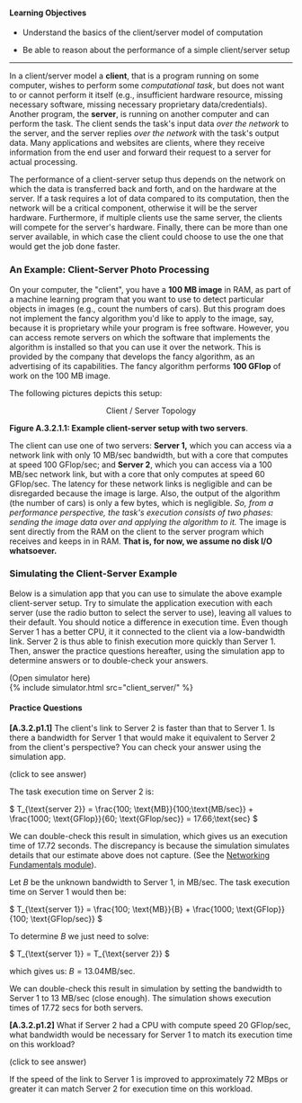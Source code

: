 
#### Learning Objectives

  - Understand the basics of the client/server model of computation

  - Be able to reason about the performance of a simple client/server setup

---

In a client/server model a **client**, that is a program  running on some
computer, wishes to perform some *computational task*, but does not want
to or cannot perform it itself (e.g., insufficient hardware resource,
missing necessary software, missing necessary proprietary
data/credentials). Another program, the **server**, is running on another
computer and can perform the task.  The client sends the task's input data
*over the network* to the server, and  the server replies *over the network*
with the task's output data. 
 Many applications and websites are clients, where they receive
information from the end user and forward their request to a server for
actual processing.

The performance of a client-server setup thus depends on the network  on
which the data is transferred back and forth,  and on the hardware at the
server. If a task requires a lot of data compared to its  computation, then
the network will be a  critical  component, otherwise it will be the server
hardware. Furthermore, if multiple  clients use the same server,  the
clients will compete  for the server's hardware. 
Finally, there can be more than one server available, in which
case the client could choose to use the one that would get
 the job done faster.

### An Example: Client-Server Photo Processing 

On your computer, the "client", you have a **100 MB image** in RAM, 
as part of a machine learning program that you want to use to
detect particular objects in images (e.g., count the numbers of cars). But
this program does not implement the fancy algorithm you'd like to apply to
the image, say, because it is proprietary while your program is free
software. However, you can access remote servers on which the software that
implements the algorithm is installed so that you can use it 
over the network. This is provided by the company that develops the fancy
algorithm, as an advertising of its capabilities.   The fancy algorithm
performs **100 GFlop** of work on the 100 MB image. 

The following pictures depicts this setup:
 
<p align="center">
<object class="figure" width="800" type="image/svg+xml" data="{{ site.baseurl }}/public/img/client_server/client_server.svg">Client / Server Topology</object>
</p>
<div class="caption">
<strong>Figure A.3.2.1.1: Example client-server setup with two servers</strong>.
</div>
 
The client can use one of two servers: **Server 1,** which you can access via a network link
with only 10 MB/sec bandwidth, but with a core that computes at speed 100 GFlop/sec; 
and  **Server 2**, which you can access via a 100 MB/sec
network link, but with a core that only computes at speed 60 GFlop/sec. 
The latency for these network links is negligible and
can be disregarded because the image is large. Also, the output of the
algorithm (the number of cars) is only a few bytes, which is negligible.
*So, from a performance perspective, the task's execution consists of two
phases: sending the image data over and applying the algorithm to it.* The
image is sent directly from the RAM on the client to the server program
which receives and keeps in in RAM. **That is, for now, we assume no disk I/O
whatsoever.**


### Simulating the Client-Server Example

Below is a simulation app that you can use to simulate the
above example client-server setup. Try to simulate the application execution with
each server (use the radio button to select the server to use), leaving
all values to their default.  You should notice a difference in
execution time. Even though Server 1 has a better CPU, it it connected
to the client via a low-bandwidth link. Server 2 is thus
able to finish execution more quickly than Server 1. Then,
answer the practice questions hereafter, using the simulation app 
to determine answers or to double-check your answers.


<div class="ui accordion fluid app-ins">
  <div class="title">
    <i class="dropdown icon"></i>
    (Open simulator here)
  </div>
  <div markdown="0" class="ui segment content sim-frame">
    {% include simulator.html src="client_server/" %}
  </div>
</div>


#### Practice Questions

**[A.3.2.p1.1]** The client's link to Server 2 is faster than that to Server 1. 
Is there a bandwidth for Server 1 that would make it equivalent to Server 2 from the client's perspective? 
You can check your answer using the simulation app.
 
 <div class="ui accordion fluid">
   <div class="title">
     <i class="dropdown icon"></i>
     (click to see answer)
   </div>
   <div markdown="1" class="ui segment content">


The task execution time on Server 2 is:

$
T_{\text{server 2}} = \frac{100\; \text{MB}}{100\;\text{MB/sec}} + \frac{1000\; \text{GFlop}}{60\; \text{GFlop/sec}} = 17.66\;\text{sec}
$ 

We can double-check this result in simulation, which gives us an execution time of
17.72 seconds.  The discrepancy is because the
simulation simulates details that our estimate above does not capture. 
(See the [Networking Fundamentals module]({{site.baseurl}}/pedagogic_modules/pdcc/distributed_computing/networking_fundamentals/)).


Let $B$ be the unknown bandwidth  to Server 1, in MB/sec. The task execution time on Server 1
would then be:
        
$
T_{\text{server 1}} = \frac{100\; \text{MB}}{B} + \frac{1000\; \text{GFlop}}{100\; \text{GFlop/sec}}
$

To determine $B$ we just need to solve: 

$
T_{\text{server 1}} = T_{\text{server 2}}
$

which gives us: $B = 13.04 \text{MB/sec}$.

We can double-check this result in simulation by setting the bandwidth to Server 1 to 13 MB/sec (close enough). 
The simulation shows execution times of 17.72 secs for both servers. 

   </div>
 </div>
 
<p></p>


**[A.3.2.p1.2]** What if Server 2 had a CPU with compute speed 20 GFlop/sec, what bandwidth would be necessary for Server 1 to match its 
execution time on this workload?

<div class="ui accordion fluid">
   <div class="title">
     <i class="dropdown icon"></i>
     (click to see answer)
   </div>
   <div markdown="1" class="ui segment content">
   
If the speed of the link to Server 1 is improved to approximately 72 MBps or greater it can match Server 2 for 
execution time on this workload.

   </div>
 </div>
 
 <p></p>

